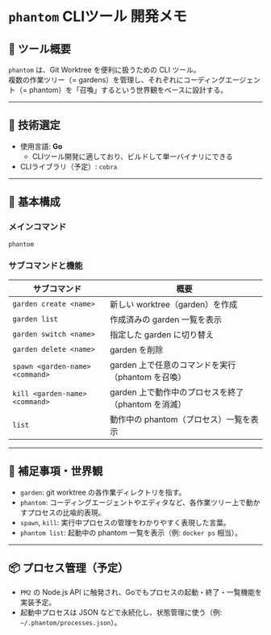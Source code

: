 # `phantom` CLIツール 開発メモ

## 🎯 ツール概要

`phantom` は、Git Worktree を便利に扱うための CLI ツール。  
複数の作業ツリー（= gardens）を管理し、それぞれにコーディングエージェント（= phantom）を「召喚」するという世界観をベースに設計する。

---

## 🔧 技術選定

- 使用言語: **Go**
  - CLIツール開発に適しており、ビルドして単一バイナリにできる
- CLIライブラリ（予定）: `cobra`

---

## 🧱 基本構成

### メインコマンド

```
phantom
```

### サブコマンドと機能

| サブコマンド | 概要 |
|--------------|------|
| `garden create <name>` | 新しい worktree（garden）を作成 |
| `garden list` | 作成済みの garden 一覧を表示 |
| `garden switch <name>` | 指定した garden に切り替え |
| `garden delete <name>` | garden を削除 |
| `spawn <garden-name> <command>` | garden 上で任意のコマンドを実行（phantom を召喚）|
| `kill <garden-name> <command>` | garden 上で動作中のプロセスを終了（phantom を消滅）|
| `list` | 動作中の phantom（プロセス）一覧を表示 |

---

## 🧠 補足事項・世界観

- `garden`: git worktree の各作業ディレクトリを指す。
- `phantom`: コーディングエージェントやエディタなど、各作業ツリー上で動かすプロセスの比喩的表現。
- `spawn`, `kill`: 実行中プロセスの管理をわかりやすく表現した言葉。
- `phantom list`: 起動中の phantom 一覧を表示（例: `docker ps` 相当）。

---

## 📦 プロセス管理（予定）

- `PM2` の Node.js API に触発され、Goでもプロセスの起動・終了・一覧機能を実装予定。
- 起動中プロセスは JSON などで永続化し、状態管理に使う（例: `~/.phantom/processes.json`）。

